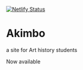 [![Netlify Status](https://api.netlify.com/api/v1/badges/8b62e18f-7726-4801-bff5-5ae7c0ae6afa/deploy-status)](https://app.netlify.com/sites/akimbo-dev/deploys)

# Akimbo

a site for Art history students

Now available